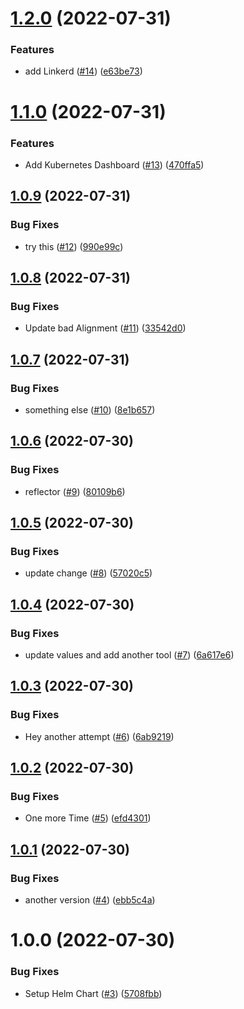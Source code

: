 # [1.2.0](https://github.com/JarenDamm/argocd/compare/v1.1.0...v1.2.0) (2022-07-31)


### Features

* add Linkerd ([#14](https://github.com/JarenDamm/argocd/issues/14)) ([e63be73](https://github.com/JarenDamm/argocd/commit/e63be73ae5aeacb6c52d69d4d4b3262c15f63ab9))

# [1.1.0](https://github.com/JarenDamm/argocd/compare/v1.0.9...v1.1.0) (2022-07-31)


### Features

* Add Kubernetes Dashboard ([#13](https://github.com/JarenDamm/argocd/issues/13)) ([470ffa5](https://github.com/JarenDamm/argocd/commit/470ffa575562889e3d3c3b038efdf9eadfd15094))

## [1.0.9](https://github.com/JarenDamm/argocd/compare/v1.0.8...v1.0.9) (2022-07-31)


### Bug Fixes

* try this ([#12](https://github.com/JarenDamm/argocd/issues/12)) ([990e99c](https://github.com/JarenDamm/argocd/commit/990e99c5ce7092de5c420e14fbd826d05d38e4b6))

## [1.0.8](https://github.com/JarenDamm/argocd/compare/v1.0.7...v1.0.8) (2022-07-31)


### Bug Fixes

* Update bad Alignment ([#11](https://github.com/JarenDamm/argocd/issues/11)) ([33542d0](https://github.com/JarenDamm/argocd/commit/33542d0e7db9cd68518cec288794e4800cb50782))

## [1.0.7](https://github.com/JarenDamm/argocd/compare/v1.0.6...v1.0.7) (2022-07-31)


### Bug Fixes

* something else ([#10](https://github.com/JarenDamm/argocd/issues/10)) ([8e1b657](https://github.com/JarenDamm/argocd/commit/8e1b6570d5674de67432ab70aacde3c0eadb8247))

## [1.0.6](https://github.com/JarenDamm/argocd/compare/v1.0.5...v1.0.6) (2022-07-30)


### Bug Fixes

* reflector ([#9](https://github.com/JarenDamm/argocd/issues/9)) ([80109b6](https://github.com/JarenDamm/argocd/commit/80109b654dfb1afec3d13fa102e856d7478cb491))

## [1.0.5](https://github.com/JarenDamm/argocd/compare/v1.0.4...v1.0.5) (2022-07-30)


### Bug Fixes

* update change ([#8](https://github.com/JarenDamm/argocd/issues/8)) ([57020c5](https://github.com/JarenDamm/argocd/commit/57020c52e63eaaf64bafff1afef514cfa39f27c2))

## [1.0.4](https://github.com/JarenDamm/argocd/compare/v1.0.3...v1.0.4) (2022-07-30)


### Bug Fixes

* update values and add another tool ([#7](https://github.com/JarenDamm/argocd/issues/7)) ([6a617e6](https://github.com/JarenDamm/argocd/commit/6a617e6d23a0f5d519bc68ff341b73b0869a731b))

## [1.0.3](https://github.com/JarenDamm/argocd/compare/v1.0.2...v1.0.3) (2022-07-30)


### Bug Fixes

* Hey another attempt ([#6](https://github.com/JarenDamm/argocd/issues/6)) ([6ab9219](https://github.com/JarenDamm/argocd/commit/6ab9219b38600d81c47c7ceb99e64484a7ed1ab4))

## [1.0.2](https://github.com/JarenDamm/argocd/compare/v1.0.1...v1.0.2) (2022-07-30)


### Bug Fixes

* One more Time ([#5](https://github.com/JarenDamm/argocd/issues/5)) ([efd4301](https://github.com/JarenDamm/argocd/commit/efd4301eeb18fc6fa673912a56fe41dc703e4ef6))

## [1.0.1](https://github.com/JarenDamm/argocd/compare/v1.0.0...v1.0.1) (2022-07-30)


### Bug Fixes

* another version ([#4](https://github.com/JarenDamm/argocd/issues/4)) ([ebb5c4a](https://github.com/JarenDamm/argocd/commit/ebb5c4ad07704c048ccba17ab1965671197f4ad5))

# 1.0.0 (2022-07-30)


### Bug Fixes

* Setup Helm Chart ([#3](https://github.com/JarenDamm/argocd/issues/3)) ([5708fbb](https://github.com/JarenDamm/argocd/commit/5708fbbed169c38cb8f86963660575dfdde99861))
